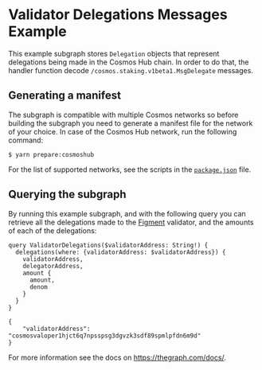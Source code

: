 # Validator Delegations Messages Example

This example subgraph stores `Delegation` objects that represent delegations being made in the Cosmos Hub chain. In order to do that, the handler function decode `/cosmos.staking.v1beta1.MsgDelegate` messages.

## Generating a manifest

The subgraph is compatible with multiple Cosmos networks so before building the subgraph you need to generate a manifest file for the network of your choice. In case of the Cosmos Hub network, run the following command:

```shell
$ yarn prepare:cosmoshub
```

For the list of supported networks, see the scripts in the [`package.json`](package.json) file.

## Querying the subgraph

By running this example subgraph, and with the following query you can retrieve all the delegations made to the [Figment](https://atomscan.com/validators/cosmosvaloper1hjct6q7npsspsg3dgvzk3sdf89spmlpfdn6m9d) validator, and the amounts of each of the delegations:

```
query ValidatorDelegations($validatorAddress: String!) {
  delegations(where: {validatorAddress: $validatorAddress}) {
    validatorAddress,
    delegatorAddress,
    amount {
      amount,
      denom
    }
  }
}
```
```
{
    "validatorAddress": "cosmosvaloper1hjct6q7npsspsg3dgvzk3sdf89spmlpfdn6m9d"
}
```
For more information see the docs on https://thegraph.com/docs/.
